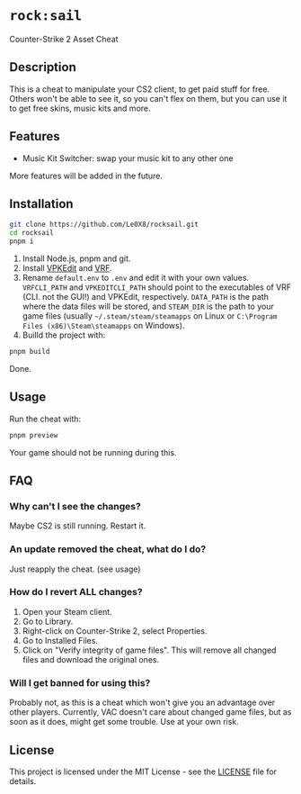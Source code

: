 # `rock:sail`

Counter-Strike 2 Asset Cheat

## Description

This is a cheat to manipulate your CS2 client, to get paid stuff for free. Others won't be able to see it, so you can't flex on them, but you can use it to get free skins, music kits and more.

## Features

- Music Kit Switcher: swap your music kit to any other one

More features will be added in the future.

## Installation

```bash
git clone https://github.com/Le0X8/rocksail.git
cd rocksail
pnpm i
```

1. Install Node.js, pnpm and git.
2. Install [VPKEdit](https://github.com/craftablescience/VPKEdit) and [VRF](https://github.com/ValveResourceFormat/ValveResourceFormat).
3. Rename `default.env` to `.env` and edit it with your own values. `VRFCLI_PATH` and `VPKEDITCLI_PATH` should point to the executables of VRF (CLI. not the GUI!) and VPKEdit, respectively. `DATA_PATH` is the path where the data files will be stored, and `STEAM_DIR` is the path to your game files (usually `~/.steam/steam/steamapps` on Linux or `C:\Program Files (x86)\Steam\steamapps` on Windows).
4. Builld the project with:

```bash
pnpm build
```

Done.

## Usage

Run the cheat with:

```bash
pnpm preview
```

Your game should not be running during this.

## FAQ

### Why can't I see the changes?

Maybe CS2 is still running. Restart it.

### An update removed the cheat, what do I do?

Just reapply the cheat. (see usage)

### How do I revert ALL changes?

1. Open your Steam client.
2. Go to Library.
3. Right-click on Counter-Strike 2, select Properties.
4. Go to Installed Files.
5. Click on "Verify integrity of game files". This will remove all changed files and download the original ones.

### Will I get banned for using this?

Probably not, as this is a cheat which won't give you an advantage over other players. Currently, VAC doesn't care about changed game files,
but as soon as it does, might get some trouble. Use at your own risk.

## License

This project is licensed under the MIT License - see the [LICENSE](LICENSE) file for details.
